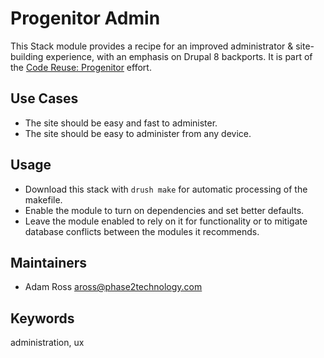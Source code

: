 # Progenitor Admin

This Stack module provides a recipe for an improved administrator & site-building
experience, with an emphasis on Drupal 8 backports. It is part of the
[Code Reuse: Progenitor](https://wiki.phase2technology.com/display/Deliver/Code+Reuse)
effort.

## Use Cases

* The site should be easy and fast to administer.
* The site should be easy to administer from any device.

## Usage

* Download this stack with `drush make` for automatic processing of the makefile.
* Enable the module to turn on dependencies and set better defaults.
* Leave the module enabled to rely on it for functionality or to mitigate database
  conflicts between the modules it recommends.

## Maintainers

* Adam Ross <aross@phase2technology.com>

## Keywords

administration, ux
